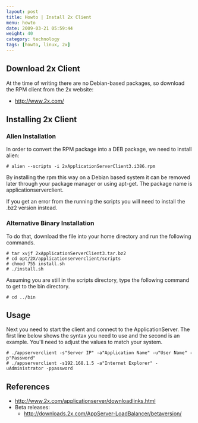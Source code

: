 ```yaml
---
layout: post
title: Howto | Install 2x Client
menu: howto
date: 2009-03-21 05:59:44
weight: 40
category: technology
tags: [howto, linux, 2x]
---
```


## Download 2x Client

At the time of writing there are no Debian-based packages, so download the RPM client from the 2x website:

   * http://www.2x.com/

## Installing 2x Client

### Alien Installation

In order to convert the RPM package into a DEB package, we need to install alien:

    # alien --scripts -i 2xApplicationServerClient3.i386.rpm

By installing the rpm this way on a Debian based system it can be removed later through your package manager or using apt-get. The package name is applicationserverclient.

If you get an error from the running the scripts you will need to install the .bz2 version instead.

### Alternative Binary Installation

To do that, download the file into your home directory and run the following commands.

    # tar xvjf 2xApplicationServerClient3.tar.bz2
    # cd opt/2X/applicationserverclient/scripts
    # chmod 755 install.sh
    # ./install.sh

Assuming you are still in the scripts directory, type the following command to get to the bin directory.

    # cd ../bin

## Usage

Next you need to start the client and connect to the ApplicationServer. The first line below shows the syntax you need to use and the second is an example. You'll need to adjust the values to match your system.

    # ./appserverclient -s"Server IP" -a"Application Name" -u"User Name" -p"Password"
    # ./appserverclient -s192.168.1.5 -a"Internet Explorer" -uAdministrator -ppassword

## References

   * http://www.2x.com/applicationserver/downloadlinks.html
   * Beta releases:
      * http://downloads.2x.com/AppServer-LoadBalancer/betaversion/
